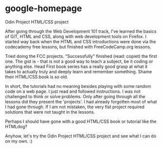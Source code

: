# google-homepage
Odin Project HTML/CSS project

After going through the Web Development 101 track, I've learned the basics of GIT, HTML and CSS, along with web development tools on Firefox. I started way back when the HTML and CSS introductions were done via the codecademy free lessons, but finished with FreeCodeCamp.org lessons.

Tried doing the FCC projects. "Successfully" finished (read: copiet) the first one. The gist is - that is not a good way to teach a subject, be it coding or anything else. Head First book series has a really good grasp at what it takes to actually truly and deeply learn and remember something. Shame their HTML/CSS book is so old.

In short, the tutorials had no meaning besides playing with some random code on a web page. I just read and followed instructions. I was not challenged to think or solve problems. Only after going through all the lessons did they present the 'projects'. I had already forgotten most of what I had gone through. If I am not mistaken, the very fist project required solutions that were not taught in the lessons.

Perhaps I should have gone with a good HTML/CSS book or tutorial like the HTMLdog?

Anyhow, let's try the Odin Project HTML/CSS project and see what I can do on my own. :)
